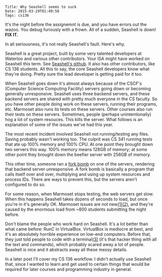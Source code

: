     Title: Why Seashell seems to suck
    Date: 2015-03-29T01:49:58
    Tags: cs136

It's the night before the assignemnt is due, and you have errors out the wazoo. You debug furiously with a frown. All of a sudden, Seashell is down! **FIX IT.**

In all seriousness, it's not really Seashell's fault. Here's why.
<!-- more -->

Seashell is a great project, built by some very talented developers at Waterloo and various other contributors. Your ISA might have worked on Seashell this term. See [Seashell's github](https://github.com/cs136/seashell). It also has other contributors, like CS 136 students. All this to say, the core Seashell developers know what they're doing. Pretty sure the lead developer is getting paid for it too.

When Seashell goes down it's almost always because of the CSCF's (Computer Science Computing Facility) servers going down or becoming generally unresponsive. Seashell uses three backend servers, and these backend servers are shared with pretty much everyone in the CS faculty. So you have other people doing work on these servers, running their programs, etc. Marmoset also runs its tests on these servers. Other courses also run their tests on these servers. Sometimes, people (perhaps unintentionally) hog a lot of system resouces. This kills the server. What follows is an explanation of some of the issues we've had this year.

The most recent incident involved Seashell not running/testing any files. Saving probably wasn't working too. The culprit was CS 341 running tests that ate up 100% memory and 100% CPU. At one point they brought down two servers this way. 100% memory means 128GB of memory; at some other point they brought down the beefier server with 256GB of memory.

This other time, someone ran a [fork bomb](http://en.wikipedia.org/wiki/Fork_bomb) on one of the servers, rendering that backend server unresponsive. A fork bomb is basically a program that calls itself over and over, multiplying and using up system resources and process IDs. There are ways to prevent this, but the servers aren't configured to do so.

For some reason, when Marmoset stops testing, the web servers get slow. When this happens Seashell takes dozens of seconds to load, but once you're in it's generally OK. Marmoset issues are not new[(1)](https://www.reddit.com/r/uwaterloo/comments/3021ga/am_i_the_only_one_who_thinks_cs_136_has_been_a/cpos958)[(2)](https://www.reddit.com/r/uwaterloo/comments/3021ga/am_i_the_only_one_who_thinks_cs_136_has_been_a/cpol9ca), and they're caused by the enormous load from ~800 students submitting the night before.

Don't blame the people who work hard on Seashell. It's a lot better than what came before: RunC in VirtualBox. VirtualBox is mediocre at best, and it's an absolutely horrible experience on low-end computers. Before that, they just told people to code with a terminal[(3)](https://www.reddit.com/r/uwaterloo/comments/3021ga/am_i_the_only_one_who_thinks_cs_136_has_been_a/cpp5qse) (it's that hacker thing with all the text and commands), which probably scared away a lot of people. Seashell is nice and it abstracts away all these messy details.

In a later post I'll cover my CS 136 workflow. I didn't actually use Seashell that, since I wanted to learn and get used to certain things that would be required for later courses and programming industry in general.